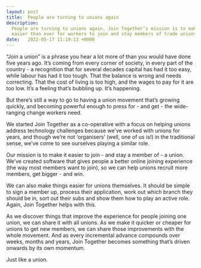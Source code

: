```yaml
---
layout: post
title:  People are turning to unions again
description:
  People are turning to unions again. Join Together’s mission is to make it
  easier than ever for workers to join and stay members of trade unions.
date:   2022-05-17 11:19:13 +0000
---
```


“Join a union” is a phrase you hear a lot more of than you would have done five years ago. It’s coming from every corner
of society, in every part of the country - a recognition that for several decades capital has had it too easy, while
labour has had it too tough. That the balance is wrong and needs correcting. That the cost of living is too high, and
the wages to pay for it are too low. It’s a feeling that’s bubbling up. It’s happening.

But there’s still a way to go to having a union movement that’s growing quickly, and becoming powerful enough to press
for - and get - the wide-ranging change workers need.

We started Join Together as a co-operative with a focus on helping unions address technology challenges because we’ve
worked with unions for years, and though we’re not ‘organisers’ (well, one of us is!) in the traditional sense, we’ve
come to see ourselves playing a similar role.

Our mission is to make it easier to join - and stay a member of - a union. We’ve created software that gives people a
better online joining experience (the way most members want to join), so we can help unions recruit more members, get
bigger - and win.

We can also make things easier for unions themselves. It should be simple to sign a member up, process their
application, work out which branch they should be in, sort out their subs and show them how to play an active role.
Again, Join Together helps with this.

As we discover things that improve the experience for people joining one union, we can share it with all unions. As we
make it quicker or cheaper for unions to get new members, we can share those improvements with the whole movement. And
as every incremental advance compounds over weeks, months and years, Join Together becomes something that’s driven
onwards by its own momentum.

Just like a union.
